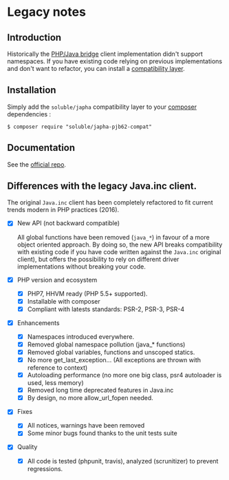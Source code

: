 # Legacy notes

## Introduction

Historically the [PHP/Java bridge](http://php-java-bridge.sourceforge.net/pjb/) client implementation didn't
support namespaces. If you have existing code relying on previous implementations and don't want to refactor, 
you can install a [compatibility layer](https://github.com/belgattitude/soluble-japha-pjb62-compat).
 
## Installation

Simply add the `soluble/japha` compatibility layer to your [composer](http://getcomposer.org/) dependencies :

```console
$ composer require "soluble/japha-pjb62-compat"
```

## Documentation

See the [official repo](https://github.com/belgattitude/soluble-japha-pjb62-compat).


## Differences with the legacy Java.inc client.

The original `Java.inc` client has been completely refactored to fit current trends modern in PHP practices (2016).

- [x] New API (not backward compatible)

    All global functions have been removed (`java_*`) in favour of a more object oriented approach. 
    By doing so, the new API breaks compatibility with existing code if you have code written against 
    the `Java.inc` original client), but offers the possibility to rely on different driver implementations 
    without breaking your code.

- [x] PHP version and ecosystem

    - [x] PHP7, HHVM ready (PHP 5.5+ supported).
    - [x] Installable with composer
    - [x] Compliant with latests standards: PSR-2, PSR-3, PSR-4

- [x] Enhancements    
    
    - [x] Namespaces introduced everywhere. 
    - [x] Removed global namespace pollution (java_* functions)
    - [x] Removed global variables, functions and unscoped statics.
    - [x] No more get_last_exception... (All exceptions are thrown with reference to context)
    - [x] Autoloading performance (no more one big class, psr4 autoloader is used, less memory)
    - [x] Removed long time deprecated features in Java.inc
    - [x] By design, no more allow_url_fopen needed.
    
- [x] Fixes
    
    - [x] All notices, warnings have been removed
    - [x] Some minor bugs found thanks to the unit tests suite

- [x] Quality
   
    - [x] All code is tested (phpunit, travis), analyzed (scrunitizer) to prevent regressions.


